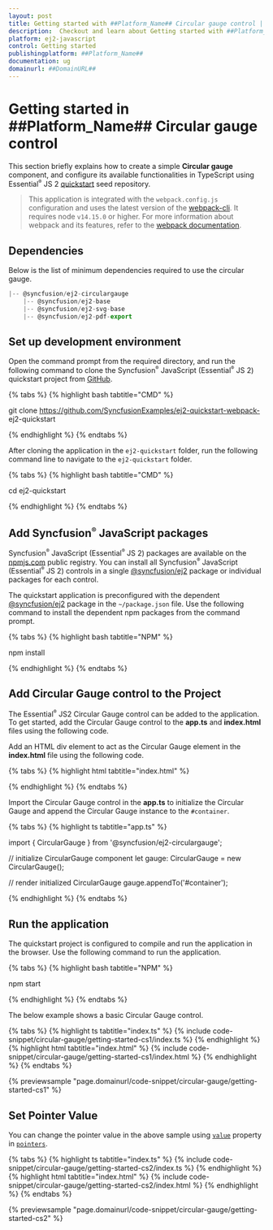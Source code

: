 ```yaml
---
layout: post
title: Getting started with ##Platform_Name## Circular gauge control | Syncfusion
description:  Checkout and learn about Getting started with ##Platform_Name## Circular gauge control of Syncfusion Essential JS 2 and more details.
platform: ej2-javascript
control: Getting started 
publishingplatform: ##Platform_Name##
documentation: ug
domainurl: ##DomainURL##
---
```



# Getting started in ##Platform_Name## Circular gauge control

This section briefly explains how to create a simple **Circular gauge** component, and configure its available functionalities in TypeScript using Essential<sup style="font-size:70%">&reg;</sup> JS 2 [quickstart](https://github.com/SyncfusionExamples/ej2-quickstart-webpack-) seed repository.

> This application is integrated with the `webpack.config.js` configuration and uses the latest version of the [webpack-cli](https://webpack.js.org/api/cli/#commands). It requires node `v14.15.0` or higher. For more information about webpack and its features, refer to the [webpack documentation](https://webpack.js.org/guides/getting-started/).

## Dependencies

Below is the list of minimum dependencies required to use the circular gauge.

```javascript
|-- @syncfusion/ej2-circulargauge
    |-- @syncfusion/ej2-base
    |-- @syncfusion/ej2-svg-base
    |-- @syncfusion/ej2-pdf-export
```

## Set up development environment

Open the command prompt from the required directory, and run the following command to clone the Syncfusion<sup style="font-size:70%">&reg;</sup> JavaScript (Essential<sup style="font-size:70%">&reg;</sup> JS 2) quickstart project from [GitHub](https://github.com/SyncfusionExamples/ej2-quickstart-webpack-).

{% tabs %}
{% highlight bash tabtitle="CMD" %}

git clone https://github.com/SyncfusionExamples/ej2-quickstart-webpack- ej2-quickstart

{% endhighlight %}
{% endtabs %}

After cloning the application in the `ej2-quickstart` folder, run the following command line to navigate to the `ej2-quickstart` folder.

{% tabs %}
{% highlight bash tabtitle="CMD" %}

cd ej2-quickstart

{% endhighlight %}
{% endtabs %}

## Add Syncfusion<sup style="font-size:70%">&reg;</sup> JavaScript packages

Syncfusion<sup style="font-size:70%">&reg;</sup> JavaScript (Essential<sup style="font-size:70%">&reg;</sup> JS 2) packages are available on the [npmjs.com](https://www.npmjs.com/~syncfusionorg) public registry. You can install all Syncfusion<sup style="font-size:70%">&reg;</sup> JavaScript (Essential<sup style="font-size:70%">&reg;</sup> JS 2) controls in a single [@syncfusion/ej2](https://www.npmjs.com/package/@syncfusion/ej2) package or individual packages for each control.

The quickstart application is preconfigured with the dependent [@syncfusion/ej2](https://www.npmjs.com/package/@syncfusion/ej2) package in the `~/package.json` file. Use the following command to install the dependent npm packages from the command prompt.

{% tabs %}
{% highlight bash tabtitle="NPM" %}

npm install

{% endhighlight %}
{% endtabs %}

## Add Circular Gauge control to the Project

The Essential<sup style="font-size:70%">&reg;</sup> JS2 Circular Gauge control can be added to the application. To get started, add the Circular Gauge control to the **app.ts** and **index.html** files using the following code.

Add an HTML div element to act as the Circular Gauge element in the **index.html** file using the following code.

{% tabs %}
{% highlight html tabtitle="index.html" %}

<!DOCTYPE html>
<html lang="en">

<head>
  <title>EJ2 Circular Gauge</title>
    <meta charset="utf-8" />
    <meta name="viewport" content="width=device-width, initial-scale=1.0" />
    <meta name="description" content="Typescript UI Controls" />
    <meta name="author" content="Syncfusion" />
</head>

<body>
  <!--container which is going to render the Circular gauge-->
  <div id='container'>
  </div>
</body>

</html>

{% endhighlight %}
{% endtabs %}

Import the Circular Gauge control in the **app.ts** to initialize the Circular Gauge and append the Circular Gauge instance to the `#container`.

{% tabs %}
{% highlight ts tabtitle="app.ts" %}

import { CircularGauge } from '@syncfusion/ej2-circulargauge';

// initialize CircularGauge component
let gauge: CircularGauge = new CircularGauge();

// render initialized CircularGauge
gauge.appendTo('#container');

{% endhighlight %}
{% endtabs %}

## Run the application

The quickstart project is configured to compile and run the application in the browser. Use the following command to run the application.

{% tabs %}
{% highlight bash tabtitle="NPM" %}

npm start

{% endhighlight %}
{% endtabs %}

The below example shows a basic Circular Gauge control.

{% tabs %}
{% highlight ts tabtitle="index.ts" %}
{% include code-snippet/circular-gauge/getting-started-cs1/index.ts %}
{% endhighlight %}
{% highlight html tabtitle="index.html" %}
{% include code-snippet/circular-gauge/getting-started-cs1/index.html %}
{% endhighlight %}
{% endtabs %}
          
{% previewsample "page.domainurl/code-snippet/circular-gauge/getting-started-cs1" %}

## Set Pointer Value

You can change the pointer value in the above sample using [`value`](../api/circular-gauge/pointer/#value-number) property in [`pointers`](../api/circular-gauge/pointer).

{% tabs %}
{% highlight ts tabtitle="index.ts" %}
{% include code-snippet/circular-gauge/getting-started-cs2/index.ts %}
{% endhighlight %}
{% highlight html tabtitle="index.html" %}
{% include code-snippet/circular-gauge/getting-started-cs2/index.html %}
{% endhighlight %}
{% endtabs %}
          
{% previewsample "page.domainurl/code-snippet/circular-gauge/getting-started-cs2" %}
